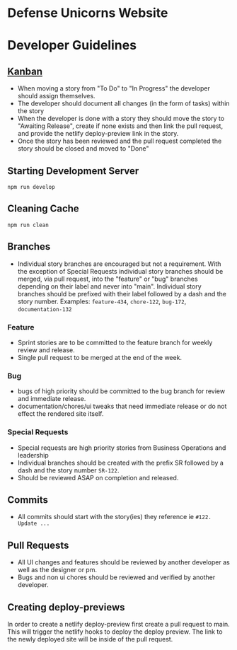 # Defense Unicorns Website

<!-- ![(description)](https://raw.githubusercontent.com/your github username/repo name/main/file name.PNG) -->

<!-- ## How It's Made:

**Tech used:** HTML, CSS, JavaScript, Node.js

[about] -->

# Developer Guidelines

## [Kanban](https://github.com/leapfrogai/website/projects/1)

- When moving a story from "To Do" to "In Progress" the developer should assign themselves.
- The developer should document all changes (in the form of tasks) within the story
- When the developer is done with a story they should move the story to "Awaiting Release", create if none exists and then link the pull request, and provide the netlify deploy-preview link in the story.
- Once the story has been reviewed and the pull request completed the story should be closed and moved to "Done"

## Starting Development Server

`npm run develop`

## Cleaning Cache

`npm run clean`

## Branches

- Individual story branches are encouraged but not a requirement. With the exception of Special Requests individual story branches should be merged, via pull request, into the "feature" or "bug" branches depending on their label and never into "main". Individual story branches should be prefixed with their label followed by a dash and the story number. Examples: `feature-434`, `chore-122`, `bug-172`, `documentation-132`

### Feature

- Sprint stories are to be committed to the feature branch for weekly review and release.
- Single pull request to be merged at the end of the week.

### Bug

- bugs of high priority should be committed to the bug branch for review and immediate release.
- documentation/chores/ui tweaks that need immediate release or do not effect the rendered site itself.

### Special Requests

- Special requests are high priority stories from Business Operations and leadership
- Individual branches should be created with the prefix SR followed by a dash and the story number `SR-122`.
- Should be reviewed ASAP on completion and released.

## Commits

- All commits should start with the story(ies) they reference ie `#122. Update ...`

## Pull Requests

- All UI changes and features should be reviewed by another developer as well as the designer or pm.
- Bugs and non ui chores should be reviewed and verified by another developer.

## Creating deploy-previews

In order to create a netlify deploy-preview first create a pull request to main. This will trigger the netlify hooks to deploy the deploy preview. The link to the newly deployed site will be inside of the pull request.
